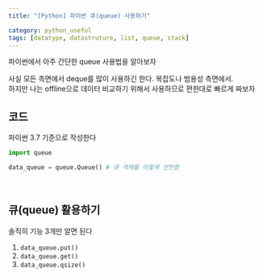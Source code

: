 ```yaml
---
title: "[Python] 파이썬 큐(queue) 사용하기"

category: python_useful
tags: [datatype, datastruture, list, queue, stack]
---
```


파이썬에서 아주 간단한 queue 사용법을 알아보자 <br/>

사실 모든 측면에서 deque를 많이 사용하긴 한다. 복잡도나 범용성 측면에서. <br/>
하지만 나는 offline으로 데이터 비교하기 위해서 사용하므로 편한대로 빠르게 짜보자 <br/>

## 코드

파이썬 3.7 기준으로 작성한다 <br/>

~~~python
import queue

data_queue = queue.Queue() # 큐 객체를 이렇게 선언함
~~~

<br/>

## 큐(queue) 활용하기

솔직히 기능 3개만 알면 된다

1. `data_queue.put()`
2. `data_queue.get()`
3. `data_queue.qsize()`